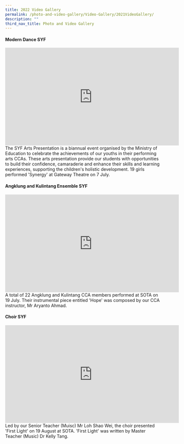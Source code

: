 ```yaml
---
title: 2022 Video Gallery
permalink: /photo-and-video-gallery/Video-Gallery/2021VideoGallery/
description: ""
third_nav_title: Photo and Video Gallery
---
```



#### Modern Dance SYF

<iframe width="560" height="315" src="https://www.youtube.com/embed/fxNuKG_RYj0" title="YouTube video player" frameborder="0" allow="accelerometer; autoplay; clipboard-write; encrypted-media; gyroscope; picture-in-picture" allowfullscreen></iframe>
The SYF Arts Presentation is a biannual event organised by the Ministry of Education to celebrate the achievements of our youths in their performing arts CCAs. These arts presentation provide our students with opportunities to build their confidence, camaraderie and enhance their skills and learning experiences, supporting the children's holistic development. 19 girls performed 'Synergy' at Gateway Theatre on 7 July.

#### Angklung and Kulintang Ensemble SYF
<iframe width="560" height="315" src="https://www.youtube.com/embed/vCNdVxVVmAo" title="YouTube video player" frameborder="0" allow="accelerometer; autoplay; clipboard-write; encrypted-media; gyroscope; picture-in-picture" allowfullscreen></iframe>
A total of 22 Angklung and Kulintang CCA members performed at SOTA on 19 July. Their instrumental piece entitled 'Hope' was composed by our CCA instructor, Mr Aryanto Ahmad.

#### Choir SYF
<iframe width="560" height="315" src="https://www.youtube.com/embed/SazIldYGSts" title="YouTube video player" frameborder="0" allow="accelerometer; autoplay; clipboard-write; encrypted-media; gyroscope; picture-in-picture" allowfullscreen></iframe>
Led by our Senior Teacher (Muisc) Mr Loh Shao Wei, the choir presented 'First Light' on 19 August at SOTA. 'First Light' was written by Master Teacher (Music) Dr Kelly Tang.